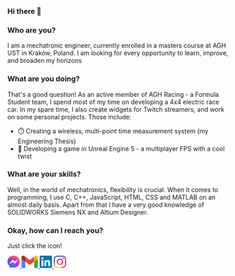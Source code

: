 ### Hi there 👋

<!--
**noyoo/noyoo** is a ✨ _special_ ✨ repository because its `README.md` (this file) appears on your GitHub profile.

Here are some ideas to get you started:

- 🔭 I’m currently working on ...
- 🌱 I’m currently learning ...
- 👯 I’m looking to collaborate on ...
- 🤔 I’m looking for help with ...
- 💬 Ask me about ...
- 📫 How to reach me: ...
- 😄 Pronouns: ...
- ⚡ Fun fact: ...
-->

  <h3>Who are you?</h3>
  <p>I am a mechatronic engineer, currently enrolled in a masters course at AGH UST in Kraków, Poland. I am looking for every opportunity to learn, improve, and broaden my horizons</p>

  <h3>What are you doing?</h3>
  <p>That's a good question! As an active member of AGH Racing - a Formula Student team, I spend most of my time on developing a 4x4 electric race car. In my spare time, I also create widgets for Twitch streamers, and work on some personal projects. Those include:
    <ul>
<!--       <li>🌐 Writing a NEAT neural network algorithm from scratch in C++</li> -->
      <li>⏱️ Creating a wireless, multi-point time measurement system (my Engineering Thesis)</li>
<!--       <li>🥣 Developing the Oatronic - an intuitive oatmeal machine (it's a class project)</li> -->
      <li>🔫 Developing a game in Unreal Engine 5 - a multiplayer FPS with a cool twist</li>
    </ul>
  </p>
  
  <h3>What are your skills?</h3>
  <p>Well, in the world of mechatronics, flexibility is crucial. When it comes to programming, I use C, C++, JavaScript, HTML, CSS and MATLAB on an almost daily basis. Apart from that I have a very good knowledge of SOLIDWORKS Siemens NX and Altium Designer.</p>
  
  <h3>Okay, how can I reach you?</h3>
  <p>Just click the icon!</p>
  <a href="https://m.me/thenoyo">
  <img src="https://github.com/noyoo/noyoo/blob/main/icons/Messenger_logo_2020.svg" style="height:2em">
</a>
<a href="mailto:mirek.przybulskI@gmail.com">
  <img src="https://github.com/noyoo/noyoo/blob/main/icons/Gmail_icon_(2020).svg" style="height:2em" >
  </a>
  <a href="https://linkedin.com/in/mprzybulski">
  <img src="https://github.com/noyoo/noyoo/blob/main/icons/LinkedIn_logo_initials.png" style="height:2em" >
  </a>
    <a href="https://instagram.com/the_noyoo">
  <img src="https://github.com/noyoo/noyoo/blob/main/icons/Instagram_glyph_fill.png" style="height:2em" >
  </a>
  

  
